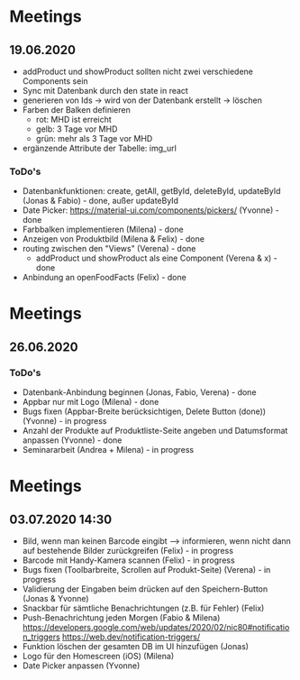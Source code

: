 # Meetings
## 19.06.2020
- addProduct und showProduct sollten nicht zwei verschiedene Components sein
- Sync mit Datenbank durch den state in react
- generieren von Ids -> wird von der Datenbank erstellt -> löschen
- Farben der Balken definieren
    - rot: MHD ist erreicht
    - gelb: 3 Tage vor MHD
    - grün: mehr als 3 Tage vor MHD
- ergänzende Attribute der Tabelle: img_url

### ToDo's
- Datenbankfunktionen: create, getAll, getById, deleteById, updateById (Jonas & Fabio) - done, außer updateById
- Date Picker: https://material-ui.com/components/pickers/ (Yvonne) - done
- Farbbalken implementieren (Milena) - done
- Anzeigen von Produktbild (Milena & Felix) - done
- routing zwischen den "Views" (Verena) - done 
    - addProduct und showProduct als eine Component (Verena & x) - done
- Anbindung an openFoodFacts (Felix) - done

# Meetings
## 26.06.2020

### ToDo's
- Datenbank-Anbindung beginnen (Jonas, Fabio, Verena) - done
- Appbar nur mit Logo (Milena) - done
- Bugs fixen (Appbar-Breite berücksichtigen, Delete Button (done)) (Yvonne) - in progress
- Anzahl der Produkte auf Produktliste-Seite angeben und Datumsformat anpassen (Yvonne) - done
- Seminararbeit (Andrea + Milena) - in progress

# Meetings
## 03.07.2020 14:30
- Bild, wenn man keinen Barcode eingibt --> informieren, wenn nicht dann auf bestehende Bilder zurückgreifen (Felix) - in progress
- Barcode mit Handy-Kamera scannen (Felix) - in progress
- Bugs fixen (Toolbarbreite, Scrollen auf Produkt-Seite) (Verena) - in progress
- Validierung der Eingaben beim drücken auf den Speichern-Button (Jonas & Yvonne)
- Snackbar für sämtliche Benachrichtungen (z.B. für Fehler) (Felix)
- Push-Benachrichtung jeden Morgen (Fabio & Milena) https://developers.google.com/web/updates/2020/02/nic80#notification_triggers https://web.dev/notification-triggers/
- Funktion löschen der gesamten DB im UI hinzufügen (Jonas)
- Logo für den Homescreen (iOS) (Milena)
- Date Picker anpassen (Yvonne)

